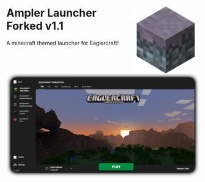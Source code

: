 # <img src=".github/assets/logo.png" alt="Ampler Logo" align="right" width="175px"> Ampler Launcher Forked v1.1
 A minecraft themed launcher for Eaglercraft!<br>


<img src=".github/assets/launcher.png" alt="Launcher Photo"><br>
